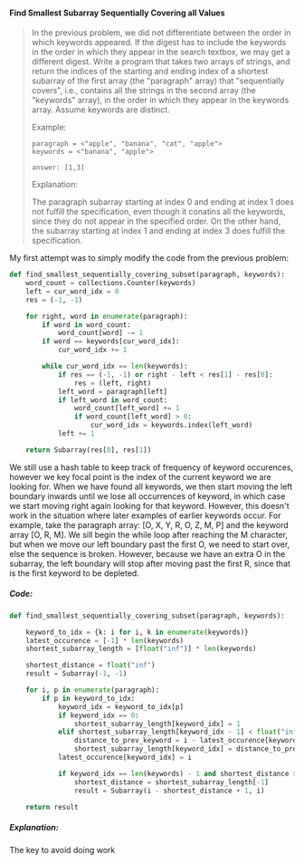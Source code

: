 #### Find Smallest Subarray Sequentially Covering all Values

> In the previous problem, we did not differentiate between the order in which keywords appeared. If the digest has to include the keywords in the order in which they appear in the search textbox, we may get a different digest. Write a program that takes two arrays of strings, and return the indices of the starting and ending index of a shortest subarray of the first array \(the "paragraph" array\) that "sequentially covers", i.e., contains all the strings in the second array \(the "keywords" array\), in the order in which they appear in the keywords array. Assume keywords are distinct.
>
> Example:
>
> ```
> paragraph = <"apple", "banana", "cat", "apple">
> keywords = <"banana", "apple">
>
> answer: [1,3]
> ```
>
> Explanation:
>
> The paragraph subarray starting at index 0 and ending at index 1 does not fulfill the specification, even though it conatins all the keywords, since they do not appear in the specified order. On the other hand, the subarray starting at index 1 and ending at index 3 does fulfill the specification.

My first attempt was to simply modify the code from the previous problem:

```py
def find_smallest_sequentially_covering_subset(paragraph, keywords):
    word_count = collections.Counter(keywords)
    left = cur_word_idx = 0
    res = (-1, -1)

    for right, word in enumerate(paragraph):
        if word in word_count:
            word_count[word] -= 1
        if word == keywords[cur_word_idx]:
            cur_word_idx += 1

        while cur_word_idx == len(keywords):
            if res == (-1, -1) or right - left < res[1] - res[0]:
                res = (left, right)
            left_word = paragraph[left]
            if left_word in word_count:
                word_count[left_word] += 1
                if word_count[left_word] > 0:
                    cur_word_idx = keywords.index(left_word)
            left += 1

    return Subarray(res[0], res[1])
```

We still use a hash table to keep track of frequency of keyword occurences, however we key focal point is the index of the current keyword we are looking for. When we have found all keywords, we then start moving the left boundary inwards until we lose all occurrences of keyword, in which case we start moving right again looking for that keyword. However, this doesn't work in the situation where later examples of earlier keywords occur. For example, take the paragraph array: \[O, X, Y, R, O, Z, M, P\] and the keyword array \[O, R, M\]. We sill begin the while loop after reaching the M character, but when we move our left boundary past the first O, we need to start over, else the sequence is broken. However, because we have an extra O in the subarray, the left boundary will stop after moving past the first R, since that is the first keyword to be depleted.

##### Code:

```py
def find_smallest_sequentially_covering_subset(paragraph, keywords):

    keyword_to_idx = {k: i for i, k in enumerate(keywords)}
    latest_occurence = [-1] * len(keywords)
    shortest_subarray_length = [float("inf")] * len(keywords)

    shortest_distance = float("inf")
    result = Subarray(-1, -1)

    for i, p in enumerate(paragraph):
        if p in keyword_to_idx:
            keyword_idx = keyword_to_idx[p]
            if keyword_idx == 0:
                shortest_subarray_length[keyword_idx] = 1
            elif shortest_subarray_length[keyword_idx - 1] < float("inf"):
                distance_to_prev_keyword = i - latest_occurence[keyword_idx - 1]
                shortest_subarray_length[keyword_idx] = distance_to_prev_keyword + shortest_subarray_length[keyword_idx - 1]
            latest_occurence[keyword_idx] = i

            if keyword_idx == len(keywords) - 1 and shortest_distance > shortest_subarray_length[-1]:
                shortest_distance = shortest_subarray_length[-1]
                result = Subarray(i - shortest_distance + 1, i)

    return result
```

##### Explanation:

The key to avoid doing work 

